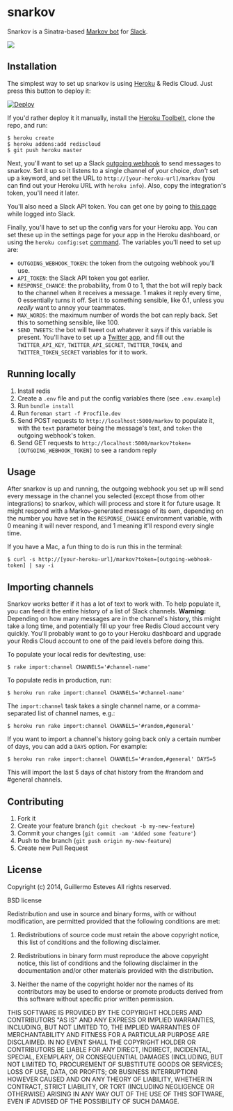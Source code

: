 # snarkov

Snarkov is a Sinatra-based [Markov bot][mb] for [Slack][slack].

![](http://i.imgur.com/BhQhyd1.png)

[mb]: http://stackoverflow.com/questions/5306729/how-do-markov-chain-chatbots-work
[slack]: https://slack.com

## Installation

The simplest way to set up snarkov is using [Heroku][he] & Redis Cloud. Just press this button to deploy it:

[![Deploy](https://www.herokucdn.com/deploy/button.png)](https://heroku.com/deploy)

If you'd rather deploy it it manually, install the [Heroku Toolbelt][ht], clone the repo, and run:

```
$ heroku create
$ heroku addons:add rediscloud
$ git push heroku master
```

Next, you'll want to set up a Slack [outgoing webhook][ow] to send messages to snarkov. Set it up so it listens to a single channel of your choice, _don't_ set up a keyword, and set the URL to `http://[your-heroku-url]/markov` (you can find out your Heroku URL with `heroku info`). Also, copy the integration's token, you'll need it later.

You'll also need a Slack API token. You can get one by going to [this page][token] while logged into Slack.

Finally, you'll have to set up the config vars for your Heroku app. You can set these up in the settings page for your app in the Heroku dashboard, or using the `heroku config:set` [command][cf]. The variables you'll need to set up are:

* `OUTGOING_WEBHOOK_TOKEN`: the token from the outgoing webhook you'll use.
* `API_TOKEN`: the Slack API token you got earlier.
* `RESPONSE_CHANCE`: the probability, from 0 to 1, that the bot will reply back to the channel when it receives a message. 1 makes it reply every time, 0 essentially turns it off. Set it to something sensible, like 0.1, unless you _really_ want to annoy your teammates.
* `MAX_WORDS`: the maximum number of words the bot can reply back. Set this to something sensible, like 100.
* `SEND_TWEETS`: the bot will tweet out whatever it says if this variable is present. You'll have to set up a [Twitter app][ta], and fill out the `TWITTER_API_KEY`, `TWITTER_API_SECRET`, `TWITTER_TOKEN`, and `TWITTER_TOKEN_SECRET` variables for it to work.

[ht]: https://toolbelt.heroku.com/
[he]: http://www.heroku.com
[ow]: https://slack.com/services/new/outgoing-webhook
[token]: https://api.slack.com/#auth
[cf]: https://devcenter.heroku.com/articles/config-vars#setting-up-config-vars-for-a-deployed-application
[ta]: http://apps.twitter.com

## Running locally

1. Install redis
2. Create a `.env` file and put the config variables there (see `.env.example`)
3. Run `bundle install`
4. Run `foreman start -f Procfile.dev`
5. Send POST requests to `http://localhost:5000/markov` to populate it, with the `text` parameter being the message's text, and `token` the outgoing webhook's token.
6. Send GET requests to `http://localhost:5000/markov?token=[OUTGOING_WEBHOOK_TOKEN]` to see a random reply

## Usage

After snarkov is up and running, the outgoing webhook you set up will send every message in the channel you selected (except those from other integrations) to snarkov, which will process and store it for future usage. It might respond with a Markov-generated message of its own, depending on the number you have set in the `RESPONSE_CHANCE` environment variable, with 0 meaning it will never respond, and 1 meaning it'll respond every single time.

If you have a Mac, a fun thing to do is run this in the terminal:

```
$ curl -s http://[your-heroku-url]/markov?token=[outgoing-webhook-token] | say -i
```

## Importing channels

Snarkov works better if it has a lot of text to work with. To help populate it, you can feed it the entire history of a list of Slack channels. **Warning:** Depending on how many messages are in the channel's history, this might take a long time, and potentially fill up your free Redis Cloud account very quickly. You'll probably want to go to your Heroku dashboard and upgrade your Redis Cloud account to one of the paid levels before doing this.

To populate your local redis for dev/testing, use:

```
$ rake import:channel CHANNELS='#channel-name'
```

To populate redis in production, run:

```
$ heroku run rake import:channel CHANNELS='#channel-name'
```

The `import:channel` task takes a single channel name, or a comma-separated list of channel names, e.g.: 

```
$ heroku run rake import:channel CHANNELS='#random,#general'
```

If you want to import a channel's history going back only a certain number of days, you can add a `DAYS` option. For example:

```
$ heroku run rake import:channel CHANNELS='#random,#general' DAYS=5
```

This will import the last 5 days of chat history from the #random and #general channels.

## Contributing

1. Fork it
2. Create your feature branch (`git checkout -b my-new-feature`)
3. Commit your changes (`git commit -am 'Added some feature'`)
4. Push to the branch (`git push origin my-new-feature`)
5. Create new Pull Request

## License 

Copyright (c) 2014, Guillermo Esteves
All rights reserved.

BSD license

Redistribution and use in source and binary forms, with or without modification, are permitted provided that the following conditions are met:

1. Redistributions of source code must retain the above copyright notice, this list of conditions and the following disclaimer.

2. Redistributions in binary form must reproduce the above copyright notice, this list of conditions and the following disclaimer in the documentation and/or other materials provided with the distribution.

3. Neither the name of the copyright holder nor the names of its contributors may be used to endorse or promote products derived from this software without specific prior written permission.

THIS SOFTWARE IS PROVIDED BY THE COPYRIGHT HOLDERS AND CONTRIBUTORS "AS IS" AND ANY EXPRESS OR IMPLIED WARRANTIES, INCLUDING, BUT NOT LIMITED TO, THE IMPLIED WARRANTIES OF MERCHANTABILITY AND FITNESS FOR A PARTICULAR PURPOSE ARE DISCLAIMED. IN NO EVENT SHALL THE COPYRIGHT HOLDER OR CONTRIBUTORS BE LIABLE FOR ANY DIRECT, INDIRECT, INCIDENTAL, SPECIAL, EXEMPLARY, OR CONSEQUENTIAL DAMAGES (INCLUDING, BUT NOT LIMITED TO, PROCUREMENT OF SUBSTITUTE GOODS OR SERVICES; LOSS OF USE, DATA, OR PROFITS; OR BUSINESS INTERRUPTION) HOWEVER CAUSED AND ON ANY THEORY OF LIABILITY, WHETHER IN CONTRACT, STRICT LIABILITY, OR TORT (INCLUDING NEGLIGENCE OR OTHERWISE) ARISING IN ANY WAY OUT OF THE USE OF THIS SOFTWARE, EVEN IF ADVISED OF THE POSSIBILITY OF SUCH DAMAGE.
